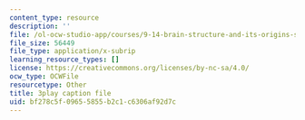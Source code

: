 ```yaml
---
content_type: resource
description: ''
file: /ol-ocw-studio-app/courses/9-14-brain-structure-and-its-origins-spring-2014/bf278c5f09655855b2c1c6306af92d7c_555136.vtt
file_size: 56449
file_type: application/x-subrip
learning_resource_types: []
license: https://creativecommons.org/licenses/by-nc-sa/4.0/
ocw_type: OCWFile
resourcetype: Other
title: 3play caption file
uid: bf278c5f-0965-5855-b2c1-c6306af92d7c
---
```

